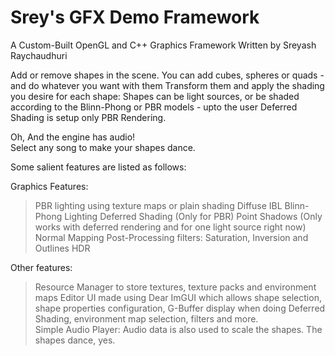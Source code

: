 # Srey's GFX Demo Framework 

A Custom-Built OpenGL and C++ Graphics Framework 
Written by Sreyash Raychaudhuri

Add or remove shapes in the scene. You can add cubes, spheres or quads - and do whatever you want with them
Transform them and apply the shading you desire for each shape: Shapes can be light sources, or be shaded according to the Blinn-Phong or PBR models - upto the user
Deferred Shading is setup only PBR Rendering. 

Oh, And the engine has audio!  
Select any song to make your shapes dance. 

Some salient features are listed as follows:

Graphics Features:
> PBR lighting using texture maps or plain shading
> Diffuse IBL
> Blinn-Phong Lighting
> Deferred Shading (Only for PBR)
> Point Shadows (Only works with deferred rendering and for one light source right now)
> Normal Mapping
> Post-Processing filters: Saturation, Inversion and Outlines
> HDR

Other features:
> Resource Manager to store textures, texture packs and environment maps
> Editor UI made using Dear ImGUI which allows shape selection, shape properties configuration, 
  G-Buffer display when doing Deferred Shading, environment map selection, filters and more.  
> Simple Audio Player: Audio data is also used to scale the shapes. The shapes dance, yes.


